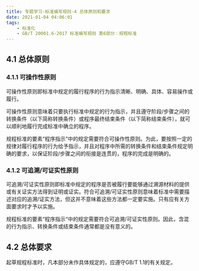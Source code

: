 ```yaml
---
title: 专题学习-标准编写规则-4 总体原则和要求
date: 2021-01-04 04:06:01
tags: 
	- 标准化
	- GB/T 20001.6-2017 标准编写规则 第6部分：规程标准
---
```




## 4.1 总体原则

### 4.1.1 可操作性原则

可操作性原则即标准中规定的履行程序的行为指示清晰、明确、具体、容易操作或履行。

可操作性原则意味着只要执行标准中规定的行为指示，并且遵守阶段/步骤之间的转换条件（以下简称转换条件）或程序最终结束条件（以下简称结束条件），就可以顺利地履行完成标准中确立的程序。

规程标准的要素“程序指示”中的规定需要符合可操作性原则。为此，要按照一定的规律对履行程序的行为给予指示，并且对程序中所需的转换条件和结束条件规定明确的要求，以保证阶段/步骤之间的衔接是连贯的，程序的完成是明确的。

### 4.1.2 可追溯/可证实性原则

可追溯/可证实性原则即标准中规定的程序是否被履行要能够通过溯源材料的提供或有关证实方法得到证明或证实。符合可追溯/可证实性原则意味着标准中需要描述对应的追溯/证实方法，但这并不意味着这些方法都一定要实施。只有应有关方面要求时才予以实施。

规程标准的要素“程序指示“中的规定需要符合可追溯/可证实性原则。因此，含混的行为指示、转换条件或结束条件通常都是没有意义的。

## 4.2 总体要求

起草规程标准时，凡本部分未作具体规定的，应遵守GB/T 1.1的有关规定。